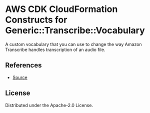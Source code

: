 # AWS CDK CloudFormation Constructs for Generic::Transcribe::Vocabulary

A custom vocabulary that you can use to change the way Amazon Transcribe handles transcription of an audio file.
## References
* [Source](https://github.com/iann0036/cfn-types/tree/master/generic-transcribe-vocabulary)
## License

Distributed under the Apache-2.0 License.